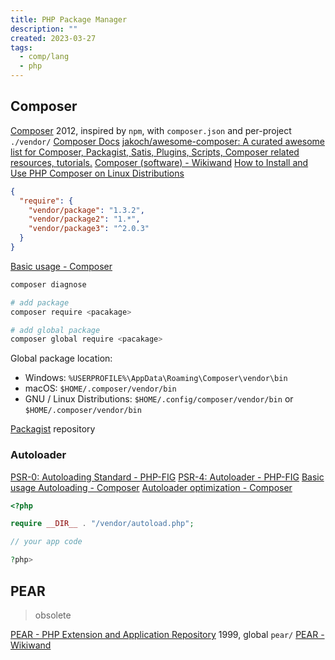 ```yaml
---
title: PHP Package Manager
description: ""
created: 2023-03-27
tags:
  - comp/lang
  - php
---
```


## Composer

[Composer](https://getcomposer.org/) 2012, inspired by `npm`, with `composer.json` and per-project `./vendor/`
[Composer Docs](https://getcomposer.org/doc/)
[jakoch/awesome-composer: A curated awesome list for Composer, Packagist, Satis, Plugins, Scripts, Composer related resources, tutorials.](https://github.com/jakoch/awesome-composer)
[Composer (software) - Wikiwand](<https://www.wikiwand.com/en/Composer_(software)>)
[How to Install and Use PHP Composer on Linux Distributions](https://www.ubuntupit.com/how-to-install-and-use-php-composer-on-linux-distributions/)

```json
{
  "require": {
    "vendor/package": "1.3.2",
    "vendor/package2": "1.*",
    "vendor/package3": "^2.0.3"
  }
}
```

[Basic usage - Composer](https://getcomposer.org/doc/01-basic-usage.md)

```sh
composer diagnose

# add package
composer require <pacakage>

# add global package
composer global require <pacakage>
```

Global package location:

- Windows: `%USERPROFILE%\AppData\Roaming\Composer\vendor\bin`
- macOS: `$HOME/.composer/vendor/bin`
- GNU / Linux Distributions: `$HOME/.config/composer/vendor/bin` or `$HOME/.composer/vendor/bin`

[Packagist](https://packagist.org/) repository

### Autoloader

[PSR-0: Autoloading Standard - PHP-FIG](https://www.php-fig.org/psr/psr-0/)
[PSR-4: Autoloader - PHP-FIG](https://www.php-fig.org/psr/psr-4/)
[Basic usage Autoloading - Composer](https://getcomposer.org/doc/01-basic-usage.md#autoloading)
[Autoloader optimization - Composer](https://getcomposer.org/doc/articles/autoloader-optimization.md)

```php
<?php

require __DIR__ . "/vendor/autoload.php";

// your app code

?php>
```

## PEAR

> obsolete

[PEAR - PHP Extension and Application Repository](https://pear.php.net/) 1999, global `pear/`
[PEAR - Wikiwand](https://www.wikiwand.com/en/PEAR)
